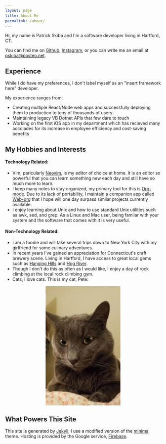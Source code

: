 ```yaml
---
layout: page
title: About Me
permalink: /about/
---
```


Hi, my name is Patrick Skiba and I'm a software developer living in Hartford, CT. 

You can find me on [Github](https://github.com/patrickskiba), [Instagram](https://www.instagram.com/skibap/), or you can write me an email at [pskiba@posteo.net](mailto:pskiba@posteo.net).

## Experience

While I do have my preferences, I don't label myself as an "insert framework here" developer. 

My experience ranges from:
- Creating multiple React/Node web apps and successfully deploying them to production to tens of thousands of users
- Maintaining legacy VB Dotnet APIs that few dare to touch
- Working on the first iOS app in my department which has recieved many accolades for its increase in employee efficiency and cost-saving benefits


## My Hobbies and Interests

#### Technology Related:
- Vim, paricularly [Neovim](https://neovim.io/), is my editor of choice at home. It is an editor so powerful that you can learn something new each day and still have so much more to learn.
- I keep many notes to stay organized, my primary tool for this is [Org-mode](https://orgmode.org/). Due to its lack of portability, I maintain a companion app called [Web-org](https://github.com/Patrickskiba/weborg) that I hope will one day surpass similar projects currently available.
- I enjoy learning about Unix and how to use standard Unix utilities such as awk, sed, and grep. As a Linux and Mac user, being familar with your system and the software that comes with it is very useful.

#### Non-Technology Related:
- I am a foodie and will take several trips down to New York City with my girlfriend for some culinary adventures. 
- In recent years I've gained an appreciation for Connecticut's craft brewery scene. Living in Hartford, I have access to great local gems such as [Hanging Hills](http://www.hanginghillsbrewery.com/) and [Hog River](https://www.hogriverbrewing.com/).
- Though I don't do this as often as I would like, I enjoy a day of rock climbing at the local rock climbing gym. 
- Cats, I love cats. This is my cat, Pete:
<div style="text-align: center;margin: 10px;">
<img style="width: 50%;" src="/assets/images/pete.jpg" alt="Pete my Cat" />
</div>

## What Powers This Site

This site is generated by [Jekyll](https://jekyllrb.com/); I use a modified version of the [minima](https://github.com/jekyll/minima) theme. Hosting is provided by the Google service, [Firebase](https://firebase.google.com/). 
